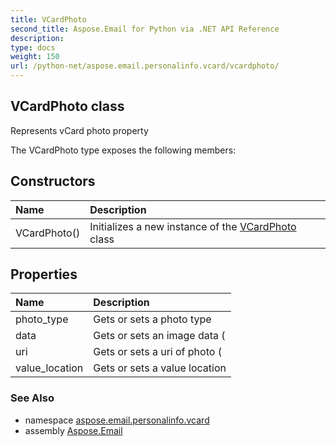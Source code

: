 ```yaml
---
title: VCardPhoto
second_title: Aspose.Email for Python via .NET API Reference
description: 
type: docs
weight: 150
url: /python-net/aspose.email.personalinfo.vcard/vcardphoto/
---
```


## VCardPhoto class

Represents vCard photo property

The VCardPhoto type exposes the following members:
## Constructors
| Name | Description |
| :- | :- |
|VCardPhoto()|Initializes a new instance of the [VCardPhoto](/email/python-net/aspose.email.personalinfo.vcard/vcardphoto/) class|
## Properties
| Name | Description |
| :- | :- |
|photo_type|Gets or sets a photo type|
|data|Gets or sets an image data (|
|uri|Gets or sets a uri of photo (|
|value_location|Gets or sets a value location|

### See Also

* namespace [aspose.email.personalinfo.vcard](/email/python-net/aspose.email.personalinfo.vcard/)
* assembly [Aspose.Email](/email/python-net/)

